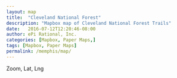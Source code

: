 ```yaml
---
layout: map
title:  "Cleveland National Forest"
description: "Mapbox map of Cleveland National Forest Trails"
date:   2016-07-12T12:20:46-08:00
author: ePi Rational, Inc.
categories: [Mapbox, Paper Maps,]
tags: [Mapbox, Paper Maps]
permalink: /memphis/map/
---
```


<style>

</style>

<div id="map" class="map"></div>


<div id='zoom-level'>Zoom, Lat, Lng</div>

<script>

var bounds = [     // WSEN
    [-117.3,32.55], // Southwest coordinates
    [-116.3,33.1]  // Northeast coordinates
];

var map = new mapboxgl.Map({
    container: 'map',
    style: "mapbox://styles/roblabs/cj5sy8efq452b2sr1ekqm0jpn",
    center: [ -89.962133, 35.018770],
    zoom: 11.1
});

map.addControl(new mapboxgl.FullscreenControl(), 'top-left');
map.addControl(new mapboxgl.NavigationControl(), 'top-left');


// map move to update Lat/Long

map.on('zoomend', function(){
  ZoomOrDragEnd();
});

map.on('moveend', function(){
  ZoomOrDragEnd();
});

function ZoomOrDragEnd(){
  var zoom = map.getZoom();
  var center = map.getCenter().toArray();

  var zoomOutput = parseFloat(zoom).toFixed(2);
  var centerOutput = parseFloat(center[1]).toFixed(4) + ', ' + parseFloat(center[0]).toFixed(4);
  document.getElementById('zoom-level').innerHTML = 'Zoom, Lat, Lng:  ' + zoomOutput + ', ' + centerOutput;
}
</script>
